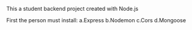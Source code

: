 This a student backend project created with Node.js 

 First the person must install:
a.Express
b.Nodemon
c.Cors
d.Mongoose

